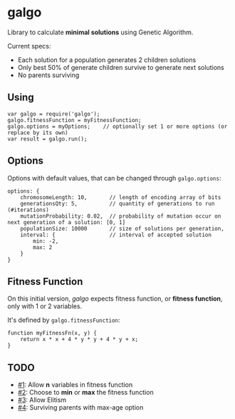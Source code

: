 # galgo
Library to calculate **minimal solutions** using Genetic Algorithm.

Current specs:
- Each solution for a population generates 2 children solutions
- Only best 50% of generate children survive to generate next solutions
- No parents surviving

## Using

    var galgo = require('galgo');
    galgo.fitnessFunction = myFitnessFunction;
    galgo.options = myOptions;    // optionally set 1 or more options (or replace by its own)
    var result = galgo.run();

## Options

Options with default values, that can be changed through `galgo.options`:

    options: {
        chromosomeLength: 10,       // length of encoding array of bits
        generationsQty: 5,          // quantity of generations to run (#iterations)
        mutationProbability: 0.02,  // probability of mutation occur on next generation of a solution: [0, 1]
        populationSize: 10000       // size of solutions per generation,
        interval: {                 // interval of accepted solution
            min: -2,
            max: 2
        }
    }

## Fitness Function

On this initial version, *galgo* expects fitness function, or **fitness function**, only with 1 or 2 variables.

It's defined by `galgo.fitnessFunction`:

    function myFitnessFn(x, y) {
        return x * x + 4 * y * y + 4 * y + x;
    }


## TODO

- [#1](https://github.com/andretf/galgo/issues/1): Allow **n** variables in fitness function
- [#2](https://github.com/andretf/galgo/issues/2): Choose to **min** or **max** the fitness function
- [#3](https://github.com/andretf/galgo/issues/3): Allow Elitism
- [#4](https://github.com/andretf/galgo/issues/4): Surviving parents with max-age option
